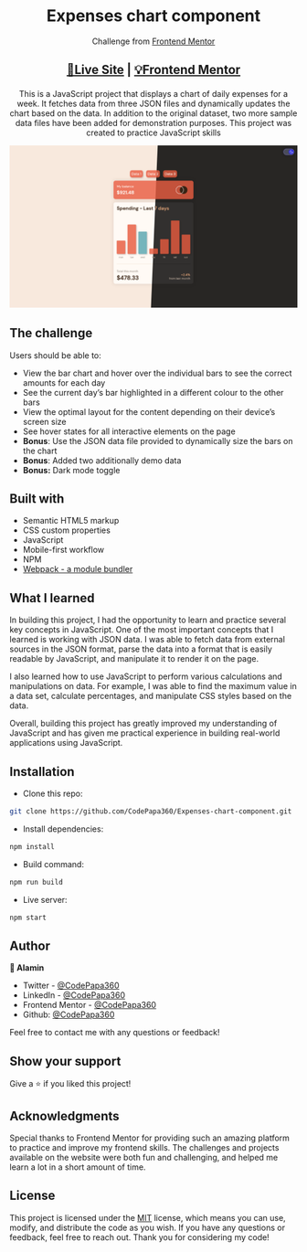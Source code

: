 <h1 align="center">Expenses chart component</h1>
<div align="center">

Challenge from [Frontend Mentor](https://www.frontendmentor.io/profile/CodePapa360)

</div>

<h2 align="center">

[🚀Live Site](https://expenses-chart-component-alamin.netlify.app/)
|
[💡Frontend Mentor]()

</h2>

<p align="center">
This is a JavaScript project that displays a chart of daily expenses for a week. It fetches data from three JSON files and dynamically updates the chart based on the data. In addition to the original dataset, two more sample data files have been added for demonstration purposes. This project was created to practice JavaScript skills
</p>

<a align="center" href="https://expenses-chart-component-alamin.netlify.app/">

![Screenshot](./screenshots/expenses-chart-component-screenshot-compared-codepapa360.png)

</a>

## The challenge

Users should be able to:

- View the bar chart and hover over the individual bars to see the correct amounts for each day
- See the current day’s bar highlighted in a different colour to the other bars
- View the optimal layout for the content depending on their device’s screen size
- See hover states for all interactive elements on the page
- **Bonus**: Use the JSON data file provided to dynamically size the bars on the chart
- **Bonus**: Added two additionally demo data
- **Bonus:** Dark mode toggle

## Built with

- Semantic HTML5 markup
- CSS custom properties
- JavaScript
- Mobile-first workflow
- NPM
- [Webpack - a module bundler](https://webpack.js.org/)

## What I learned

In building this project, I had the opportunity to learn and practice several key concepts in JavaScript. One of the most important concepts that I learned is working with JSON data. I was able to fetch data from external sources in the JSON format, parse the data into a format that is easily readable by JavaScript, and manipulate it to render it on the page.

I also learned how to use JavaScript to perform various calculations and manipulations on data. For example, I was able to find the maximum value in a data set, calculate percentages, and manipulate CSS styles based on the data.

Overall, building this project has greatly improved my understanding of JavaScript and has given me practical experience in building real-world applications using JavaScript.

## Installation

- Clone this repo:

```sh
git clone https://github.com/CodePapa360/Expenses-chart-component.git
```

- Install dependencies:

```sh
npm install
```

- Build command:

```sh
npm run build
```

- Live server:

```sh
npm start
```

## Author

<b>👤 Alamin</b>

- Twitter - [@CodePapa360](https://www.twitter.com/CodePapa360)
- LinkedIn - [@CodePapa360](https://www.linkedin.com/in/codepapa360)
- Frontend Mentor - [@CodePapa360](https://www.frontendmentor.io/profile/CodePapa360)
- Github: [@CodePapa360](https://github.com/codepapa360)

Feel free to contact me with any questions or feedback!

## Show your support

Give a ⭐️ if you liked this project!

## Acknowledgments

Special thanks to Frontend Mentor for providing such an amazing platform to practice and improve my frontend skills. The challenges and projects available on the website were both fun and challenging, and helped me learn a lot in a short amount of time.

## License

This project is licensed under the [MIT](https://github.com/CodePapa360/Expenses-chart-component/blob/main/LICENSE.md) license, which means you can use, modify, and distribute the code as you wish. If you have any questions or feedback, feel free to reach out. Thank you for considering my code!
